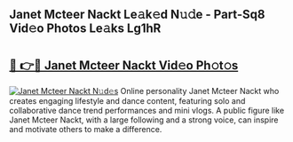 ## Janet Mcteer Nackt Le𝚊k𝚎d N𝚞𝚍e - Part-Sq8 Vid𝚎o Photos Le𝚊ks Lg1hR

# <h2><a href="http://fb066c3.evod.top/?m=Janet+Mcteer+Nackt">🔗 👉🔴 Janet Mcteer Nackt Vid𝚎o Ph𝚘t𝚘s</a></h2>

[![Janet Mcteer Nackt N𝚞d𝚎s](https://i.imgur.com/8V9OHl7.gif)](http://fb066c3.evod.top/?m=Janet+Mcteer+Nackt)
Online personality Janet Mcteer Nackt who creates engaging lifestyle and dance content, featuring solo and collaborative dance trend performances and mini vlogs. A public figure like Janet Mcteer Nackt, with a large following and a strong voice, can inspire and motivate others to make a difference. 

